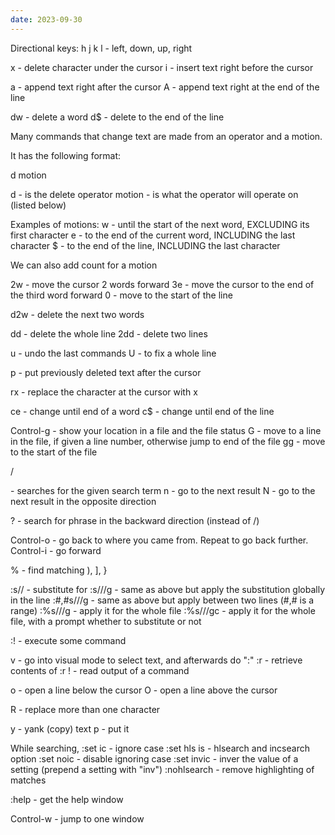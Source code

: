 ```yaml
---
date: 2023-09-30
---
```

Directional keys:
h j k l - left, down, up, right

x - delete character under the cursor
i - insert text right before the cursor

a - append text right after the cursor
A - append text right at the end of the line

dw - delete a word
d$ - delete to the end of the line

Many commands that change text are made from an operator and a motion.

It has the following format:

d motion

d - is the delete operator
motion - is what the operator will operate on (listed below)

Examples of motions:
w - until the start of the next word, EXCLUDING its first character
e - to the end of the current word, INCLUDING the last character
$ - to the end of the line, INCLUDING the last character

We can also add count for a motion

2w - move the cursor 2 words forward
3e - move the cursor to the end of the third word forward
0 - move to the start of the line

d2w - delete the next two words

dd - delete the whole line
2dd - delete two lines

u - undo the last commands
U - to fix a whole line

p - put previously deleted text after the cursor

rx - replace the character at the cursor with x

ce - change until end of a word
c$ - change until end of the line

Control-g - show your location in a file and the file status
G - move to a line in the file, if given a line number, otherwise jump to end of the file
gg - move to the start of the file

/<search term> - searches for the given search term
n - go to the next result
N - go to the next result in the opposite direction

? - search for phrase in the backward direction (instead of /)

Control-o - go back to where you came from. Repeat to go back further.
Control-i - go forward

% - find matching ), ], }

:s/<old>/<new> - substitute <new> for <old>
:s/<old>/<new>/g - same as above but apply the substitution globally in the line
:#,#s/<old>/<new>/g - same as above but apply between two lines (#,# is a range)
:%s/<old>/<new>/g - apply it for the whole file
:%s/<old>/<new>/gc - apply it for the whole file, with a prompt whether to substitute or not

:!<command> - execute some command

v - go into visual mode to select text, and afterwards do ":"
:r <Filename> - retrieve contents of <Filename>
:r !<Command> - read output of a command

o - open a line below the cursor
O - open a line above the cursor

R - replace more than one character

y - yank (copy) text
p - put it

While searching,
:set ic - ignore case
:set hls is - hlsearch and incsearch option
:set noic - disable ignoring case
:set invic - inver the value of a setting (prepend a setting with "inv")
:nohlsearch - remove highlighting of matches

:help - get the help window

Control-w - jump to one window




